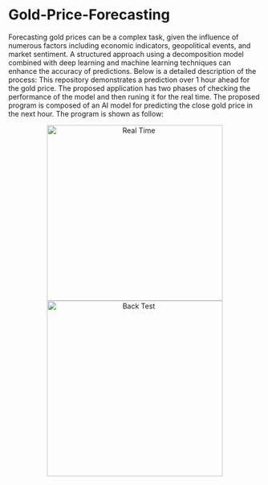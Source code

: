# Gold-Price-Forecasting
Forecasting gold prices can be a complex task, given the influence of numerous factors including economic indicators, geopolitical events, and market sentiment. A structured approach using a decomposition model combined with deep learning and machine learning techniques can enhance the accuracy of predictions. Below is a detailed description of the process:
This repository demonstrates a prediction over 1 hour ahead for the gold price. The proposed application has two phases of checking the performance of the model and then runing it for the real time. The proposed program is composed of an AI model for predicting the close gold price in the next hour. The program is shown as follow: 

<p align="center">
  <img src="https://github.com/user-attachments/assets/ea1212c7-b0ac-4c76-a69c-8b4c49c81a95" width="350" title="Real Time">
  <img src="https://github.com/user-attachments/assets/b80bbb10-244d-4016-ac24-5220eb04a84e" width="350" title="Back Test">
</p>

